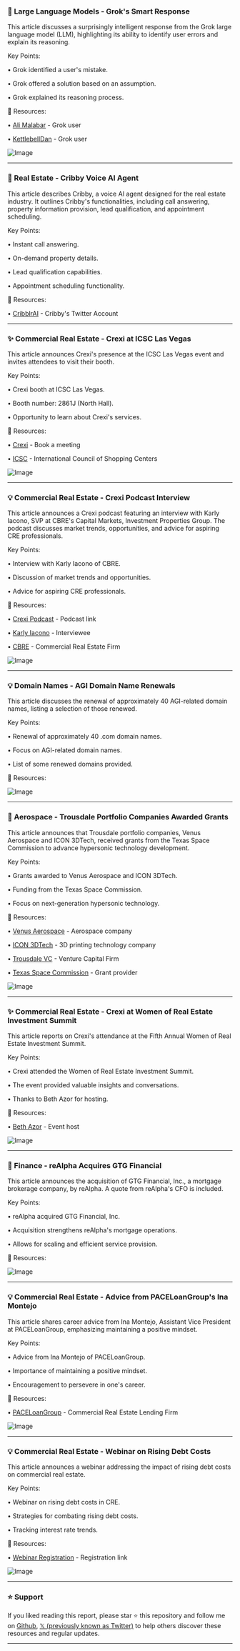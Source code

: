 ### 🤖 Large Language Models - Grok's Smart Response

This article discusses a surprisingly intelligent response from the Grok large language model (LLM), highlighting its ability to identify user errors and explain its reasoning.

Key Points:

• Grok identified a user's mistake.

• Grok offered a solution based on an assumption.

• Grok explained its reasoning process.


🔗 Resources:

• [Ali Malabar](https://x.com/alimalabrxy) -  Grok user

• [KettlebellDan](https://x.com/KettlebellDan) - Grok user

![Image](https://pbs.twimg.com/media/F_kulGpaEAAewTp?format=jpg&name=medium)


---

### 🚀 Real Estate - Cribby Voice AI Agent

This article describes Cribby, a voice AI agent designed for the real estate industry.  It outlines Cribby's functionalities, including call answering, property information provision, lead qualification, and appointment scheduling.

Key Points:

• Instant call answering.

• On-demand property details.

• Lead qualification capabilities.

• Appointment scheduling functionality.


🔗 Resources:

• [CribblrAI](https://x.com/cribblrAI) - Cribby's Twitter Account


---

### ✨ Commercial Real Estate - Crexi at ICSC Las Vegas

This article announces Crexi's presence at the ICSC Las Vegas event and invites attendees to visit their booth.

Key Points:

• Crexi booth at ICSC Las Vegas.

• Booth number: 2861J (North Hall).

• Opportunity to learn about Crexi's services.


🔗 Resources:

• [Crexi](https://bit.ly/42EY6LY) -  Book a meeting

• [ICSC](https://x.com/ICSC) -  International Council of Shopping Centers

![Image](https://pbs.twimg.com/media/Gp4kr-HXwAA7yC4.jpg)


---

### 💡 Commercial Real Estate - Crexi Podcast Interview

This article announces a Crexi podcast featuring an interview with Karly Iacono, SVP at CBRE's Capital Markets, Investment Properties Group. The podcast discusses market trends, opportunities, and advice for aspiring CRE professionals.

Key Points:

• Interview with Karly Iacono of CBRE.

• Discussion of market trends and opportunities.

• Advice for aspiring CRE professionals.


🔗 Resources:

• [Crexi Podcast](https://x.com/CREXinc/status/1915478700444746178) -  Podcast link

• [Karly Iacono](https://x.com/KarlyIacono) -  Interviewee

• [CBRE](https://x.com/CBRE) - Commercial Real Estate Firm

![Image](https://pbs.twimg.com/media/GpUltY0WoAAmWtt.jpg)


---

### 💡 Domain Names - AGI Domain Name Renewals

This article discusses the renewal of approximately 40 AGI-related domain names, listing a selection of those renewed.

Key Points:

• Renewal of approximately 40 .com domain names.

• Focus on AGI-related domain names.

• List of some renewed domains provided.


🔗 Resources:

![Image](https://pbs.twimg.com/media/GpRaoB1XYAQeQI8?format=jpg&name=small)


---

### 🚀 Aerospace - Trousdale Portfolio Companies Awarded Grants

This article announces that Trousdale portfolio companies, Venus Aerospace and ICON 3DTech, received grants from the Texas Space Commission to advance hypersonic technology development.

Key Points:

• Grants awarded to Venus Aerospace and ICON 3DTech.

• Funding from the Texas Space Commission.

• Focus on next-generation hypersonic technology.


🔗 Resources:

• [Venus Aerospace](https://x.com/VenusAerospace) -  Aerospace company

• [ICON 3DTech](https://x.com/ICON3DTech) -  3D printing technology company

• [Trousdale VC](https://x.com/Trousdale_VC) - Venture Capital Firm

• [Texas Space Commission](https://x.com/TXSpaceComm) -  Grant provider

![Image](https://pbs.twimg.com/media/GpPXZkoXUAA14x3?format=jpg&name=small)


---

### ✨ Commercial Real Estate - Crexi at Women of Real Estate Investment Summit

This article reports on Crexi's attendance at the Fifth Annual Women of Real Estate Investment Summit.

Key Points:

• Crexi attended the Women of Real Estate Investment Summit.

• The event provided valuable insights and conversations.

• Thanks to Beth Azor for hosting.


🔗 Resources:

• [Beth Azor](https://x.com/Bethazor1) -  Event host

![Image](https://pbs.twimg.com/media/Gml4WBzaEAUIC3j.jpg)


---

### 🤖 Finance - reAlpha Acquires GTG Financial

This article announces the acquisition of GTG Financial, Inc., a mortgage brokerage company, by reAlpha.  A quote from reAlpha's CFO is included.

Key Points:

• reAlpha acquired GTG Financial, Inc.

• Acquisition strengthens reAlpha's mortgage operations.

• Allows for scaling and efficient service provision.


🔗 Resources:

![Image](https://pbs.twimg.com/media/Gk3J5g1XoAA1ZOX?format=jpg&name=small)


---

### 💡 Commercial Real Estate - Advice from PACELoanGroup's Ina Montejo

This article shares career advice from Ina Montejo, Assistant Vice President at PACELoanGroup, emphasizing maintaining a positive mindset.

Key Points:

• Advice from Ina Montejo of PACELoanGroup.

• Importance of maintaining a positive mindset.

• Encouragement to persevere in one's career.


🔗 Resources:

• [PACELoanGroup](https://x.com/PACELoanGroup) -  Commercial Real Estate Lending Firm

![Image](https://pbs.twimg.com/media/GjdLv-pXoAAUOka.jpg)


---

### 💡 Commercial Real Estate - Webinar on Rising Debt Costs

This article announces a webinar addressing the impact of rising debt costs on commercial real estate.

Key Points:

• Webinar on rising debt costs in CRE.

• Strategies for combating rising debt costs.

• Tracking interest rate trends.


🔗 Resources:

• [Webinar Registration](https://hubs.ly/Q03601Gt0) -  Registration link

![Image](https://pbs.twimg.com/media/GjcQzYMW8AAGFmb?format=jpg&name=small)


---

### ⭐️ Support

If you liked reading this report, please star ⭐️ this repository and follow me on [Github](https://github.com/Drix10), [𝕏 (previously known as Twitter)](https://x.com/DRIX_10_) to help others discover these resources and regular updates.

---